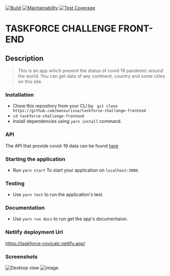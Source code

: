 [![Build](https://github.com/mansurissa/taskforce-challenge-frontend/actions/workflows/node.js.yml/badge.svg)](https://github.com/mansurissa/taskforce-challenge-frontend/actions/workflows/node.js.yml)
[![Maintainability](https://api.codeclimate.com/v1/badges/367293816fea73e23ace/maintainability)](https://codeclimate.com/github/mansurissa/taskforce-challenge-frontend/maintainability)
[![Test Coverage](https://api.codeclimate.com/v1/badges/367293816fea73e23ace/test_coverage)](https://codeclimate.com/github/mansurissa/taskforce-challenge-frontend/test_coverage)

# TASKFORCE CHALLENGE FRONT-END

## Description

> This is an app which present the status of covid 19 pandemic around the world.
> You can get data of any continent, country and some cities on this site.

### Installation

- Clone this repository from your CLI by ` git clone https://github.com/mansurissa/taskforce-challenge-frontend`
- `cd taskforce-challenge-frontend`
- Install dependencies using `yarn install` command.

### API 
The API that provide covid-19 data can be found [here](https://documenter.getpostman.com/view/11144369/Szf6Z9B3?version=latest)

### Starting the application

- Run `yarn start` To start your application on `localhost:3000`.

### Testing

- Use `yarn test` to run the application's test.

### Documentation

- Use `yarn run docs` to run get the app's documentaion.

### Netlify deployment Url

https://taskforce-covicalc.netlify.app/

### Screenshots
![Desktop view](https://user-images.githubusercontent.com/50937835/130346708-445e028f-d3b8-42eb-a37b-1a44e87ac6f9.png)
![image](https://user-images.githubusercontent.com/50937835/130346762-76145791-abfb-4531-8f2b-5526bfc1cd44.png)




